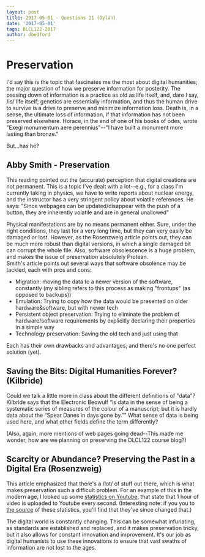 ```yaml
---
layout: post
title: 2017-05-01 - Questions 11 (Dylan)
date: '2017-05-01'
tags: DLCL122-2017
author: dbedford
---
```


# Preservation  
I'd say this is the topic that fascinates me the most about digital humanities; the major question of how we preserve information for posterity. The passing down of information is a practice as old as life itself, and, dare I say, /is/ life itself; genetics are essentially information, and thus the human drive to survive is a drive to preserve and minimize information loss. Death is, in a sense, the ultimate loss of information, if that information has not been preserved elsewhere. Horace, in the end of one of his books of odes, wrote "Exegi monumentum aere perennius"--"I have built a monument more lasting than bronze."  

But...has he?

## Abby Smith - Preservation
This reading pointed out the (accurate) perception that digital creations are not permanent. This is a topic I've dealt with a lot--e.g., for a class I'm currently taking in physics, we have to write reports about nuclear energy, and the instructor has a very stringent policy about volatile references. He says: "Since webpages can be updated/disappear with the push of a button, they are inherently volatile and are in general unallowed" 

Physical manifestations are by no means permanent either. Sure, under the right conditions, they last for a very long time, but they can very easily be damaged or lost. However, as the Rosenzweig article points out, they can be much more robust than digital versions, in which a single damaged bit can corrupt the whole file. Also, software obsolescence is a huge problem, and makes the issue of preservation absolutely Protean.  
Smith's article points out several ways that software obsolence may be tackled, each with pros and cons:  
* Migration: moving the data to a newer version of the software, constantly (my sibling refers to this process as making "frontups" (as opposed to backups))
* Emulation: Trying to copy how the data would be presented on older hardware&software, but with newer tech
* Persistent object preservation: Trying to eliminate the problem of hardware/software requirements by explicitly declaring their properties in a simple way
* Technology preservation: Saving the old tech and just using that  

Each has their own drawbacks and advantages, and there's no one perfect solution (yet).

## Saving the Bits: Digital Humanities Forever? (Kilbride)  
Could we talk a little more in class about the different definitions of "data"? Kilbride says that the Electronic Beowulf “is data in the sense of being a systematic series of measures of the colour of a manuscript; but it is hardly data about the “Spear Danes in days gone by.”” What sense of data is being used here, and what other fields define the term differently?  

(Also, again, more mentions of web pages going dead--This made me wonder, how are we planning on preserving the DLCL122 course blog?)

## Scarcity or Abundance? Preserving the Past in a Digital Era (Rosenzweig)  
This article emphasized that there's a /lot/ of stuff out there, which is what makes preservation such a difficult problem. For an example of this in the modern age, I looked up some [statistics on Youtube,](http://www.baseaxis.com/35-mind-numbing-youtube-facts-figures-and-statistics-infographic/) that state that 1 hour of video is uploaded to Youtube every second. (Interesting note: if you you to [the source](https://www.youtube.com/yt/press/statistics.html) of these statistics, you'll find that they've since changed that.)  

The digital world is constantly changing. This can be somewhat infuriating, as standards are established and replaced, and it makes preservation tricky, but it also allows for constant innovation and improvement. It's our job as digital humanists to use these innovations to ensure that vast swaths of information are not lost to the ages.
